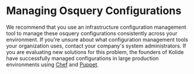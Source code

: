 Managing Osquery Configurations
===============================

We recommend that you use an infrastructure configuration management tool to manage these osquery configurations consistently across your environment. If you're unsure about what configuration management tools your organization uses, contact your company's system administrators. If you are evaluating new solutions for this problem, the founders of Kolide have successfully managed configurations in large production environments using [Chef](https://www.chef.io/chef/) and [Puppet](https://puppet.com/).

